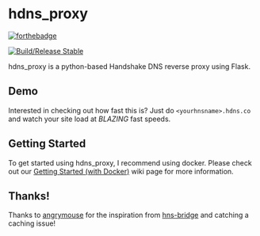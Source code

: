 # hdns_proxy
[![forthebadge](https://forthebadge.com/images/badges/made-with-python.svg)](https://forthebadge.com)

[![Build/Release Stable](https://github.com/shrunbr/hdns_proxy/actions/workflows/build.yml/badge.svg?branch=v0.2.0)](https://github.com/shrunbr/hdns_proxy/actions/workflows/build.yml)

hdns_proxy is a python-based Handshake DNS reverse proxy using Flask.

## Demo

Interested in checking out how fast this is? Just do `<yourhnsname>.hdns.co` and watch your site load at *BLAZING* fast speeds.

## Getting Started

To get started using hdns_proxy, I recommend using docker. Please check out our [Getting Started (with Docker)](https://github.com/shrunbr/hdns_proxy/wiki/Getting-Started-(using-Docker)) wiki page for more information.

## Thanks!

Thanks to [angrymouse](https://github.com/angrymouse/) for the inspiration from [hns-bridge](https://github.com/angrymouse/hns-bridge) and catching a caching issue!